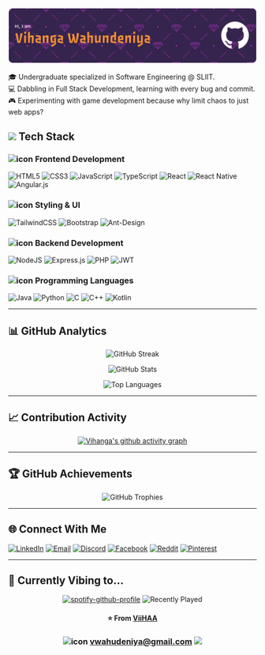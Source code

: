 ![Header](./assets/github-header-banner.png)


🎓 Undergraduate specialized in Software Engineering @ SLIIT.  
💻 Dabbling in Full Stack Development, learning with every bug and commit.  
🎮 Experimenting with game development because why limit chaos to just web apps?

## <img src="https://i.giphy.com/media/IdyAQJVN2kVPNUrojM/200.webp" width="30"> Tech Stack

### <img src="https://techstack-generator.vercel.app/react-icon.svg" alt="icon" width="25" /> Frontend Development
![HTML5](https://img.shields.io/badge/html5-%23E34F26.svg?style=for-the-badge&logo=html5&logoColor=white) ![CSS3](https://img.shields.io/badge/css3-%231572B6.svg?style=for-the-badge&logo=css3&logoColor=white) ![JavaScript](https://img.shields.io/badge/javascript-%23323330.svg?style=for-the-badge&logo=javascript&logoColor=%23F7DF1E) ![TypeScript](https://img.shields.io/badge/typescript-%23007ACC.svg?style=for-the-badge&logo=typescript&logoColor=white) ![React](https://img.shields.io/badge/react-%2320232a.svg?style=for-the-badge&logo=react&logoColor=%2361DAFB) ![React Native](https://img.shields.io/badge/react_native-%2320232a.svg?style=for-the-badge&logo=react&logoColor=%2361DAFB) ![Angular.js](https://img.shields.io/badge/angular.js-%23E23237.svg?style=for-the-badge&logo=angularjs&logoColor=white)
### <img src="https://techstack-generator.vercel.app/sass-icon.svg" alt="icon" width="25"> Styling & UI
![TailwindCSS](https://img.shields.io/badge/tailwindcss-%2338B2AC.svg?style=for-the-badge&logo=tailwind-css&logoColor=white) ![Bootstrap](https://img.shields.io/badge/bootstrap-%238511FA.svg?style=for-the-badge&logo=bootstrap&logoColor=white) ![Ant-Design](https://img.shields.io/badge/-AntDesign-%230170FE?style=for-the-badge&logo=ant-design&logoColor=white)
### <img src="https://techstack-generator.vercel.app/nginx-icon.svg" alt="icon" width="25"> Backend Development
![NodeJS](https://img.shields.io/badge/node.js-6DA55F?style=for-the-badge&logo=node.js&logoColor=white) ![Express.js](https://img.shields.io/badge/express.js-%23404d59.svg?style=for-the-badge&logo=express&logoColor=%2361DAFB) ![PHP](https://img.shields.io/badge/php-%23777BB4.svg?style=for-the-badge&logo=php&logoColor=white) ![JWT](https://img.shields.io/badge/JWT-black?style=for-the-badge&logo=JSON%20web%20tokens)
### <img src="https://techstack-generator.vercel.app/java-icon.svg" alt="icon" width="22"> Programming Languages
![Java](https://img.shields.io/badge/java-%23ED8B00.svg?style=for-the-badge&logo=openjdk&logoColor=white) ![Python](https://img.shields.io/badge/python-3670A0?style=for-the-badge&logo=python&logoColor=ffdd54) ![C](https://img.shields.io/badge/c-%2300599C.svg?style=for-the-badge&logo=c&logoColor=white) ![C++](https://img.shields.io/badge/c++-%2300599C.svg?style=for-the-badge&logo=c%2B%2B&logoColor=white) ![Kotlin](https://img.shields.io/badge/kotlin-%237F52FF.svg?style=for-the-badge&logo=kotlin&logoColor=white)

---

## 📊 GitHub Analytics

<div align="center">

![GitHub Streak](https://nirzak-streak-stats.vercel.app/?user=ViiHAA&theme=synthwave&fire=F22807&hide_border=false&card_width=1000)
  
![GitHub Stats](https://github-readme-stats.vercel.app/api?username=ViiHAA&theme=synthwave&hide_border=false&include_all_commits=true&count_private=true&show_icons=true)

![Top Languages](https://github-readme-stats.vercel.app/api/top-langs/?username=ViiHAA&theme=synthwave&layout=normal&card_width=1000)

</div>

---

## 📈 Contribution Activity

<div align="center">

[![Vihanga's github activity graph](https://github-readme-activity-graph.vercel.app/graph?username=ViiHAA&theme=rogue&hide_border=true)](https://github.com/ViiHAA)


</div>

---

## 🏆 GitHub Achievements
<div align="center">
  
![GitHub Trophies](https://github-profile-trophy.vercel.app/?username=ViiHAA&theme=discord&no-frame=false&no-bg=true&margin-w=5&row=1&column=6)

</div>

---

## 🌐 Connect With Me

[![LinkedIn](https://img.shields.io/badge/LinkedIn-%230077B5.svg?logo=linkedin&logoColor=white)](https://www.linkedin.com/in/vihanga-sandakel) [![Email](https://img.shields.io/badge/Email-D14836?logo=gmail&logoColor=white)](mailto:vwahundeniya@gmail.com) [![Discord](https://img.shields.io/badge/Discord-%237289DA.svg?logo=discord&logoColor=white)](https://discord.gg/9saVF6PrsK) [![Facebook](https://img.shields.io/badge/Facebook-%231877F2.svg?logo=Facebook&logoColor=white)](https://facebook.com/vihasandakel) [![Reddit](https://img.shields.io/badge/Reddit-%23FF4500.svg?logo=Reddit&logoColor=white)](https://reddit.com/user/Vhite_Wanilla) [![Pinterest](https://img.shields.io/badge/Pinterest-%23E60023.svg?logo=Pinterest&logoColor=white)](https://pinterest.com/vihangawahundeniya)

---

<div align="left">

## 🎵 Currently Vibing to...
<div align = "center">

[![spotify-github-profile](https://spotify-github-profile.kittinanx.com/api/view?uid=gfg09h6v7nu7kn2jyf95z2bpx&cover_image=true&theme=default&show_offline=false&background_color=240001&interchange=true&profanity=false&bar_color=53b14f&bar_color_cover=true)](https://github.com/kittinan/spotify-github-profile) ![Recently Played](https://spotify-recently-played-readme.vercel.app/api?user=gfg09h6v7nu7kn2jyf95z2bpx&width=510&count=7)



#### ⭐ From [ViiHAA](https://github.com/ViiHAA)


### <img src="https://user-images.githubusercontent.com/74038190/216122041-518ac897-8d92-4c6b-9b3f-ca01dcaf38ee.png" alt="icon" width="20"> [vwahudeniya@gmail.com](mailto:vwahundeniya@gmail.com) <img src="https://user-images.githubusercontent.com/74038190/216122041-518ac897-8d92-4c6b-9b3f-ca01dcaf38ee.png" width="20" style="transform:rotate scaleX(-1);">

</div>
<br>

